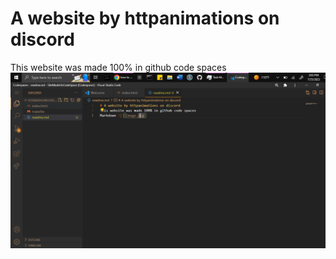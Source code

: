 # A website by httpanimations on discord 
This website was made 100% in github code spaces
![](iofghrsiog.png)
